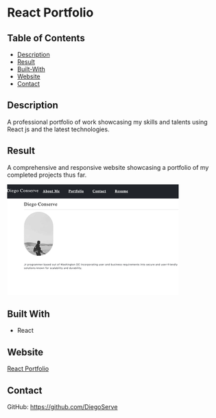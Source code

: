 # React Portfolio

## Table of Contents

- [Description](#description)
- [Result](#result)
- [Built-With](#built-with)
- [Website](#website)
- [Contact](#contact)

## Description

A professional portfolio of work showcasing my skills and talents using React js and the latest technologies.

## Result

A comprehensive and responsive website showcasing a portfolio of my completed projects thus far.

![Screenshot](./src/images/react-portofolio-screenshot.png)

## Built With
- React 

## Website

[React Portfolio](https://diegoserve.github.io/react-portfolio/#/about)

## Contact
GitHub:  https://github.com/DiegoServe